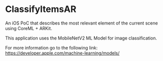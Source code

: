 # ClassifyItemsAR

An iOS PoC that describes the most relevant element of the current scene using CoreML + ARKit.

This application uses the MobileNetV2 ML Model for image classification.

For more information go to the following link:
https://developer.apple.com/machine-learning/models/
